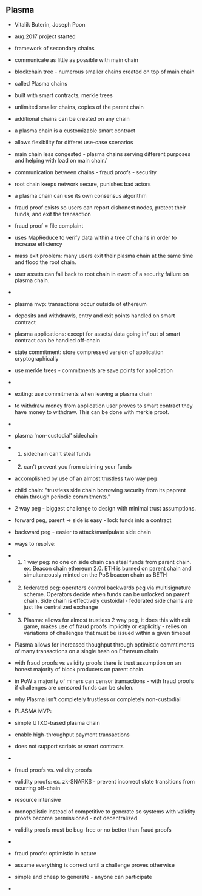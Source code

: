 ## Plasma

- Vitalik Buterin, Joseph Poon
- aug.2017 project started
- framework of secondary chains 
- communicate as little as possible with main chain
- blockchain tree - numerous smaller chains created on top of main chain
- called Plasma chains
- built with smart contracts, merkle trees
- unlimited smaller chains, copies of the parent chain
- additional chains can be created on any chain
- a plasma chain is a customizable smart contract
- allows flexibility for differet use-case scenarios
- main chain less congested - plasma chains serving different purposes and helping with load on main chain/
- communication between chains - fraud proofs - security
- root chain keeps network secure, punishes bad actors
- a plasma chain can use its own consensus algorithm 
- fraud proof exists so users can report dishonest nodes, protect their funds, and exit the transaction 
- fraud proof = file complaint
- uses MapReduce to verify data within a tree of chains in order to increase efficiency
- mass exit problem: many users exit their plasma chain at the same time and flood the root chain.
- user assets can fall back to root chain in event of a security failure on plasma chain. 
- 
- plasma mvp: transactions occur outside of ethereum
- deposits and withdrawls, entry and exit points handled on smart contract
- plasma applications: except for assets/ data going in/ out of smart contract can be handled off-chain
- state commitment: store compressed version of application cryptographically
- use merkle trees - commitments are save points for application
- 
- exiting: use commitments when leaving a plasma chain
- to withdraw money from application user proves to smart contract they have money to withdraw. This can be done with merkle proof. 
- 
- plasma 'non-custodial' sidechain 
- 1. sidechain can't steal funds
- 2. can't prevent you from claiming your funds
- accomplished by use of an almost trustless two way peg
- child chain: "trustless side chain borrowing security from its paprent chain through periodic commitments."

- 2 way peg - biggest challenge to design with minimal trust assumptions. 
- forward peg, parent -> side is easy - lock funds into a contract
- backward peg - easier to attack/manipulate side chain

- ways to resolve:
- 1. 1 way peg: no one on side chain can steal funds from parent chain. ex. Beacon chain ethereum 2.0. ETH is burned on parent chain and simultaneously minted on the PoS beacon chain as BETH
- 2. federated peg: operators control backwards peg via multisignature scheme. Operators decide when funds can be unlocked on parent chain. Side chain is effectively custoidal - federated side chains are just like centralized exchange
- 3. Plasma: allows for almost trustless 2 way peg, it does this with exit game, makes use of fraud proofs implicitly or explicitly - relies on variations of challenges that must be issued within a given timeout

- Plasma allows for increased thoughput through optimistic commtiments of many transactions on a single hash on Ethereum chain 

- with fraud proofs vs validity proofs there is trust assumption on an honest majority of block producers on parent chain. 
- in PoW a majority of miners can censor transactions - with fraud proofs if challenges are censored funds can be stolen. 
- why Plasma isn't completely trustless or completely non-custodial 


- PLASMA MVP:
- simple UTXO-based plasma chain
- enable high-throughput payment transactions
- does not support scripts or smart contracts
- 
- fraud proofs vs. validity proofs

- validity proofs: ex. zk-SNARKS - prevent incorrect state transitions from ocurring off-chain
- resource intensive
- monopolistic instead of competitive to generate so systems with validity proofs become permissioned - not decentralized
- validity proofs must be bug-free or no better than fraud proofs
- 

- fraud proofs: optimistic in nature 
- assume everything is correct until a challenge proves otherwise
- simple and cheap to generate - anyone can participate
- 
